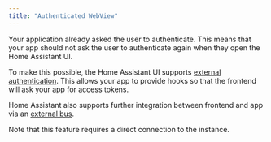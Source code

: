 ```yaml
---
title: "Authenticated WebView"
---
```


Your application already asked the user to authenticate. This means that your app should not ask the user to authenticate again when they open the Home Assistant UI.

To make this possible, the Home Assistant UI supports [external authentication](frontend/external-authentication.md). This allows your app to provide hooks so that the frontend will ask your app for access tokens.

Home Assistant also supports further integration between frontend and app via an [external bus](frontend/external-bus.md).

Note that this feature requires a direct connection to the instance.
